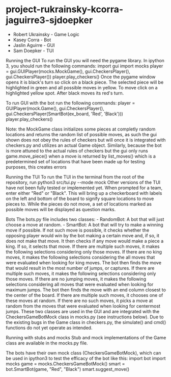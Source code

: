 # project-rukrainsky-kcorra-jaguirre3-sjdoepker

- Robert Ukrainsky - Game Logic
- Kasey Corra - Bot
- Jaslin Aguirre - GUI
- Sam Doepker - TUI

Running the GUI
To run the GUI you will need the pygame library. 
In ipython 3, you should run the following commands:
import gui
import mocks
player = gui.GUIPlayer(mocks.MockGame(), gui.CheckersPlayer(), gui.CheckersPlayer())
player.play_checkers()
Once the pygame window opens it is black's turn so click on a black piece. The selected piece will be highlighted in green and all possible moves in yellow. To move click on a highlighted yellow spot. After black moves its red's turn.

To run GUI with the bot run the following commands:
player = GUIPlayer(mock.Game(), gui.CheckersPlayer(), gui.CheckersPlayer(SmartBot(ex_board, 'Red', 'Black')))
player.play_checkers()

Note: the MockGame class initializes some pieces at completly random locations and returns the random list of possible moves, as such the gui shown does not obey the rules of checkers but will once it is integrated with checkers.py and utilizes an actual Game object. Similarly, because the bot is more attuned to the actual rules of checkers but the gui only runs game.move_piece() when a move is returned by list_moves() which is a
predetermined set of locations that have been made up for testing purposes, this creates errors


Running the TUI
To run the TUI in the terminal from the root of the repository, 
run python3 src/tui.py --mode mock
Other versions of the TUI have not been fully tested or implemented yet. When
prompted for a team, enter either "Red" or "Black".
This will bring up a checkerboard with labels on the left and bottom of the board to signify square locations to move pieces to. While the pieces do not move, a set of locations marked as possible moves will be displayed as question marks.

Bots
The bots.py file includes two classes:
    - RandomBot: A bot that will just choose a move at random. 
    - SmartBot: A bot that will try to make a winning move if possible. If not such move is possible, it checks whether the opposing player would win by the bot making a certain move and, if so, it does not make that move. 
    It then checks if any move would make a piece a king. If so, it selects that move. If there are multiple such moves, it makes the following selections considering only those moves. If there are no king moves, it makes the following selections considering the all moves that were evaluated when looking for king moves.
    The bot then finds the move that would result in the most number of jumps, or captures. If there are multiple such moves, it makes the following selections considering only those moves. If there are no jumping moves, it makes the following selections considering all moves that were evaluated when looking for maximum jumps.
    The bot then finds the move with an end column closest to the center of the board. If there are multiple such moves, it chooses one of these moves at random. If there are no such moves, it picks a move at random from the moves that were evaluated when looking for centermost jumps.
These two classes are used in the GUI and are integrated with the CheckersGameBotMock class in mocks.py (see instructions below). Due to the existing bugs in the Game class in checkers.py, the simulate() and cmd() functions do not yet operate as intended. 

Running with stubs and mocks
Stub and mock implementations of the Game class are available in the mocks.py file. 

The bots have their own mock class (CheckersGameBotMock), which can be used in ipython3 to test the efficacy of the bot like this:
    import bot
    import mocks
    game = mocks.CheckersGameBotMock()
    smart = bot.SmartBot(game, "Red", "Black")
    smart.suggest_move()

